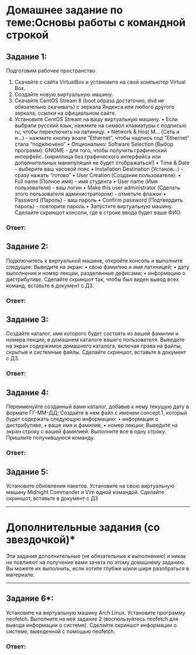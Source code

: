 # Домашнее задание по теме:Основы работы с командной строкой
## Задание 1: 
Подготовим рабочее пространство
1.	Скачайте с сайта VirtualBox и установите на свой компьютер Virtual Box.
2.	Создайте новую виртуальную машину.
3.	Скачайте CentOS Stream 8 (boot образа достаточно, dvd не обязательно скачивать) с зеркала Яндекса или любого другого зеркала, ссылки на официальном сайте.
4.	Установите CentOS Stream на вашу виртуальную машину.
•	Если выбрали русский язык, нажмите на символ клавиатуры с подписью ru, чтобы переключить на латиницу.
•	Network & Host M… (Сеть и и…) - нажмите кнопку возле “Ethernet”, чтобы надпись под “Ethernet” стала “подключено”
•	Опционально: Software Selection (Выбор программ): GNOME - для того, чтобы получить графический интерфейс. (кириллица без графического интерфейса или дополнительных манипуляций не будет отображаться!)
•	Time & Date - выберите ваш часовой пояс
•	Installation Destination (Установ…) - сразу нажать “готово”
•	User Creation (Создание пользователя):
•	Full name (Полное имя) - имя студента
•	User name (Имя пользователя) - ваш логин
•	Make this user administrator (Сделать этого пользователя администратором) - отметьте флажок
•	Password (Пароль) - ваш пароль
•	Confirm password (Подтвердить пароль) - повторите пароль
•	Запустите виртуальную машину.
Сделайте скриншот консоли, где в строке ввода будет ваше ФИО.

### Ответ:





## Задание 2:
Подключитесь к виртуальной машине, откройте консоль и выполните следущее:
Выведите на экран:
•	свою фамилию и имя латиницей;
•	дату выполнения и номер лекции, разделенные дефисами;
•	информацию о дистрибутиве.
Сделайте скриншот так, чтобы был виден вывод всех команд, вставьте в документ с ДЗ.

### Ответ:




## Задание 3:
Создайте каталог, имя которого будет состоять из вашей фамилии и номера лекции, в домашнем каталоге вашего пользователя.
Выведите на экран содержимое домашнего каталога, включая права на файлы, скрытые и системные файлы.
Сделайте скриншот, вставьте в документ с ДЗ.

### Ответ:


## Задание 4:
Переименуйте созданный вами каталог, добавив к нему текущую дату в формате ГГ-ММ-ДД;
Создайте в нем файл с именем concept.1, который будет содержать следующую информацию:
•	информация о дистрибутиве,
•	ваше имя и фамилия,
•	номер лекции;
Выведите на экран строку с вашей фамилией. Выполните все в одну строку.
Пришлите получившуюся команду.

### Ответ:


## Задание 5:
Установите обновления пакетов.
Установите на свою виртуальную машину Midnight Commander и Vim одной командой.
Сделайте скриншот, вставьте в документ с ДЗ


________________________________________
# Дополнительные задания (со звездочкой)*
Эти задания дополнительные (не обязательные к выполнению) и никак не повлияют на получение вами зачета по этому домашнему заданию. Вы можете их выполнить, если хотите глубже и/или шире разобраться в материале.
________________________________________


## Задание 6*:
Установите на виртуальную машину Arch Linux. Установите программу neofetch. Выполните на ней задание 2 (воспользуйтесь neofetch для вывода информации о системе).
Сделайте скриншот информации о системе, выведенной с помощью neofetch.


### Ответ:












